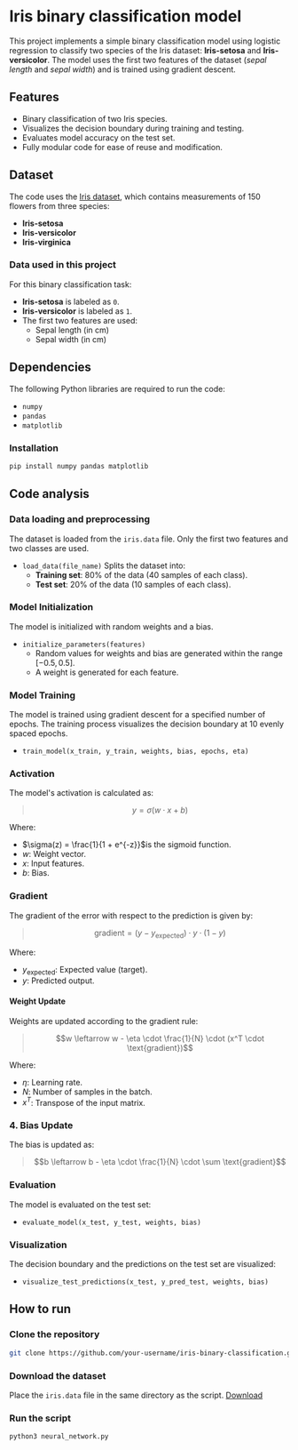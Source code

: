 # Iris binary classification model
This project implements a simple binary classification model using logistic regression to classify two species of the Iris dataset: **Iris-setosa** and **Iris-versicolor**. The model uses the first two features of the dataset (*sepal length* and *sepal width*) and is trained using gradient descent.

## Features
- Binary classification of two Iris species.
- Visualizes the decision boundary during training and testing.
- Evaluates model accuracy on the test set.
- Fully modular code for ease of reuse and modification.

## Dataset
The code uses the [Iris dataset](https://archive.ics.uci.edu/dataset/53/iris), which contains measurements of 150 flowers from three species:
- **Iris-setosa**
- **Iris-versicolor**
- **Iris-virginica**

### Data used in this project
For this binary classification task:
- **Iris-setosa** is labeled as `0`.
- **Iris-versicolor** is labeled as `1`.
- The first two features are used:
    - Sepal length (in cm)
    - Sepal width (in cm)

## Dependencies
The following Python libraries are required to run the code:
- `numpy`
- `pandas`
- `matplotlib`
### Installation
```python
pip install numpy pandas matplotlib
```

## Code analysis
### Data loading and preprocessing
The dataset is loaded from the `iris.data` file. Only the first two features and two classes are used.
- `load_data(file_name)`
  Splits the dataset into:
    - **Training set**: 80% of the data (40 samples of each class).
    - **Test set**: 20% of the data (10 samples of each class).

### Model Initialization
The model is initialized with random weights and a bias.
- `initialize_parameters(features)`
	- Random values for weights and bias are generated within the range $[-0.5, 0.5]$.
	- A weight is generated for each feature.

### Model Training
The model is trained using gradient descent for a specified number of epochs. The training process visualizes the decision boundary at 10 evenly spaced epochs.

- `train_model(x_train, y_train, weights, bias, epochs, eta)`

### **Activation**
The model's activation is calculated as:

>$$y = \sigma(w \cdot x + b)$$

Where:
- $\sigma(z) = \frac{1}{1 + e^{-z}}$​ is the sigmoid function.
- $w$: Weight vector.
- $x$: Input features.
- $b$: Bias.

### **Gradient**
The gradient of the error with respect to the prediction is given by:

>$$\text{gradient} = (y - y_{\text{expected}}) \cdot y \cdot (1 - y)$$

Where:
- $y_{\text{expected}}$​: Expected value (target).
- $y$: Predicted output.

#### Weight Update
Weights are updated according to the gradient rule:
>$$w \leftarrow w - \eta \cdot \frac{1}{N} \cdot (x^T \cdot \text{gradient})$$

Where:
- $\eta$: Learning rate.
- $N$: Number of samples in the batch.
- $x^T$: Transpose of the input matrix.

### **4. Bias Update**

The bias is updated as:

>$$b \leftarrow b - \eta \cdot \frac{1}{N} \cdot \sum \text{gradient}$$

### Evaluation
The model is evaluated on the test set:
- `evaluate_model(x_test, y_test, weights, bias)`

### Visualization
The decision boundary and the predictions on the test set are visualized:
- `visualize_test_predictions(x_test, y_pred_test, weights, bias)`

## How to run
### Clone the repository
```bash
git clone https://github.com/your-username/iris-binary-classification.git
```

### Download the dataset
Place the `iris.data` file in the same directory as the script. [Download](https://archive.ics.uci.edu/dataset/53/iris)

### Run the script
```bash
python3 neural_network.py
```
